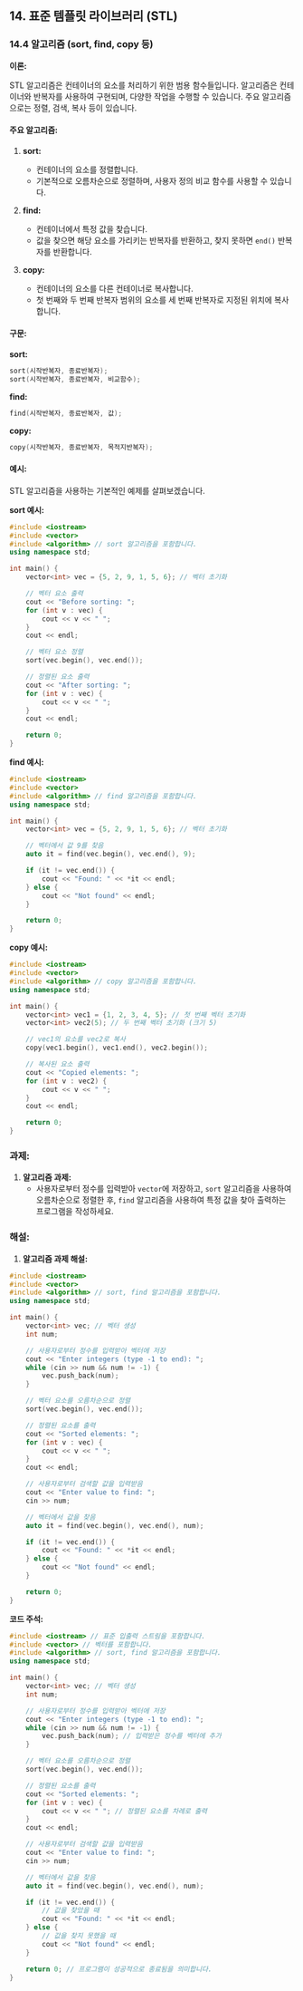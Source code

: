 ## 14. 표준 템플릿 라이브러리 (STL)

### 14.4 알고리즘 (sort, find, copy 등)

**이론:**

STL 알고리즘은 컨테이너의 요소를 처리하기 위한 범용 함수들입니다. 알고리즘은 컨테이너와 반복자를 사용하여 구현되며, 다양한 작업을 수행할 수 있습니다. 주요 알고리즘으로는 정렬, 검색, 복사 등이 있습니다.

#### **주요 알고리즘:**

1. **sort:**
   - 컨테이너의 요소를 정렬합니다.
   - 기본적으로 오름차순으로 정렬하며, 사용자 정의 비교 함수를 사용할 수 있습니다.
   
2. **find:**
   - 컨테이너에서 특정 값을 찾습니다.
   - 값을 찾으면 해당 요소를 가리키는 반복자를 반환하고, 찾지 못하면 `end()` 반복자를 반환합니다.
   
3. **copy:**
   - 컨테이너의 요소를 다른 컨테이너로 복사합니다.
   - 첫 번째와 두 번째 반복자 범위의 요소를 세 번째 반복자로 지정된 위치에 복사합니다.

#### **구문:**

**sort:**

```cpp
sort(시작반복자, 종료반복자);
sort(시작반복자, 종료반복자, 비교함수);
```

**find:**

```cpp
find(시작반복자, 종료반복자, 값);
```

**copy:**

```cpp
copy(시작반복자, 종료반복자, 목적지반복자);
```

#### **예시:**

STL 알고리즘을 사용하는 기본적인 예제를 살펴보겠습니다.

**sort 예시:**

```cpp
#include <iostream>
#include <vector>
#include <algorithm> // sort 알고리즘을 포함합니다.
using namespace std;

int main() {
    vector<int> vec = {5, 2, 9, 1, 5, 6}; // 벡터 초기화

    // 벡터 요소 출력
    cout << "Before sorting: ";
    for (int v : vec) {
        cout << v << " ";
    }
    cout << endl;

    // 벡터 요소 정렬
    sort(vec.begin(), vec.end());

    // 정렬된 요소 출력
    cout << "After sorting: ";
    for (int v : vec) {
        cout << v << " ";
    }
    cout << endl;

    return 0;
}
```

**find 예시:**

```cpp
#include <iostream>
#include <vector>
#include <algorithm> // find 알고리즘을 포함합니다.
using namespace std;

int main() {
    vector<int> vec = {5, 2, 9, 1, 5, 6}; // 벡터 초기화

    // 벡터에서 값 9를 찾음
    auto it = find(vec.begin(), vec.end(), 9);

    if (it != vec.end()) {
        cout << "Found: " << *it << endl;
    } else {
        cout << "Not found" << endl;
    }

    return 0;
}
```

**copy 예시:**

```cpp
#include <iostream>
#include <vector>
#include <algorithm> // copy 알고리즘을 포함합니다.
using namespace std;

int main() {
    vector<int> vec1 = {1, 2, 3, 4, 5}; // 첫 번째 벡터 초기화
    vector<int> vec2(5); // 두 번째 벡터 초기화 (크기 5)

    // vec1의 요소를 vec2로 복사
    copy(vec1.begin(), vec1.end(), vec2.begin());

    // 복사된 요소 출력
    cout << "Copied elements: ";
    for (int v : vec2) {
        cout << v << " ";
    }
    cout << endl;

    return 0;
}
```

### 과제:

1. **알고리즘 과제:**
   - 사용자로부터 정수를 입력받아 `vector`에 저장하고, `sort` 알고리즘을 사용하여 오름차순으로 정렬한 후, `find` 알고리즘을 사용하여 특정 값을 찾아 출력하는 프로그램을 작성하세요.

### 해설:

1. **알고리즘 과제 해설:**

```cpp
#include <iostream>
#include <vector>
#include <algorithm> // sort, find 알고리즘을 포함합니다.
using namespace std;

int main() {
    vector<int> vec; // 벡터 생성
    int num;

    // 사용자로부터 정수를 입력받아 벡터에 저장
    cout << "Enter integers (type -1 to end): ";
    while (cin >> num && num != -1) {
        vec.push_back(num);
    }

    // 벡터 요소를 오름차순으로 정렬
    sort(vec.begin(), vec.end());

    // 정렬된 요소를 출력
    cout << "Sorted elements: ";
    for (int v : vec) {
        cout << v << " ";
    }
    cout << endl;

    // 사용자로부터 검색할 값을 입력받음
    cout << "Enter value to find: ";
    cin >> num;

    // 벡터에서 값을 찾음
    auto it = find(vec.begin(), vec.end(), num);

    if (it != vec.end()) {
        cout << "Found: " << *it << endl;
    } else {
        cout << "Not found" << endl;
    }

    return 0;
}
```

**코드 주석:**

```cpp
#include <iostream> // 표준 입출력 스트림을 포함합니다.
#include <vector> // 벡터를 포함합니다.
#include <algorithm> // sort, find 알고리즘을 포함합니다.
using namespace std;

int main() {
    vector<int> vec; // 벡터 생성
    int num;

    // 사용자로부터 정수를 입력받아 벡터에 저장
    cout << "Enter integers (type -1 to end): ";
    while (cin >> num && num != -1) {
        vec.push_back(num); // 입력받은 정수를 벡터에 추가
    }

    // 벡터 요소를 오름차순으로 정렬
    sort(vec.begin(), vec.end());

    // 정렬된 요소를 출력
    cout << "Sorted elements: ";
    for (int v : vec) {
        cout << v << " "; // 정렬된 요소를 차례로 출력
    }
    cout << endl;

    // 사용자로부터 검색할 값을 입력받음
    cout << "Enter value to find: ";
    cin >> num;

    // 벡터에서 값을 찾음
    auto it = find(vec.begin(), vec.end(), num);

    if (it != vec.end()) {
        // 값을 찾았을 때
        cout << "Found: " << *it << endl;
    } else {
        // 값을 찾지 못했을 때
        cout << "Not found" << endl;
    }

    return 0; // 프로그램이 성공적으로 종료됨을 의미합니다.
}
```

